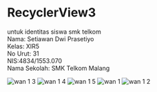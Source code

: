 # RecyclerView3

untuk identitas siswa smk telkom <br>
Nama: Setiawan Dwi Prasetiyo <br>
Kelas: XIR5 <br>
No Urut: 31 <br>
NIS:4834/1553.070 <br>
Nama Sekolah: SMK Telkom Malang <br>

![wan 1 3](https://cloud.githubusercontent.com/assets/22092283/22404481/43d95384-e664-11e6-8994-8b7741fac800.png)
![wan 1 4](https://cloud.githubusercontent.com/assets/22092283/22404484/43daf16c-e664-11e6-80d6-de24f5321bb4.png)
![wan 1 5](https://cloud.githubusercontent.com/assets/22092283/22404482/43d9e7c2-e664-11e6-95ec-2ee6626dd129.png)
![wan 1](https://cloud.githubusercontent.com/assets/22092283/22404485/43db9914-e664-11e6-845a-9c47d77c374f.png)
![wan 1 2](https://cloud.githubusercontent.com/assets/22092283/22404483/43daa202-e664-11e6-957c-852f0cc63b7d.png)
